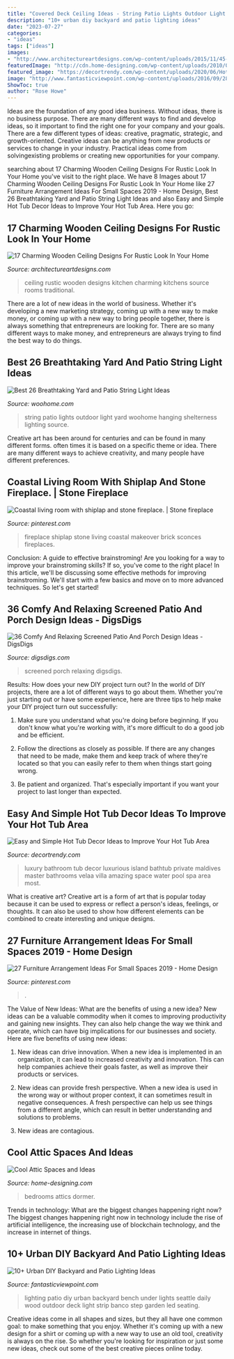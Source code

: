 ```yaml
---
title: "Covered Deck Ceiling Ideas - String Patio Lights Outdoor Light Yard Woohome Hanging Shelterness Lighting Source"
description: "10+ urban diy backyard and patio lighting ideas"
date: "2023-07-27"
categories:
- "ideas"
tags: ["ideas"]
images:
- "http://www.architectureartdesigns.com/wp-content/uploads/2015/11/45-630x417.jpg"
featuredImage: "http://cdn.home-designing.com/wp-content/uploads/2010/04/11-attic-space.jpg"
featured_image: "https://decortrendy.com/wp-content/uploads/2020/06/Hot-Tub-Decor-3.jpg"
image: "http://www.fantasticviewpoint.com/wp-content/uploads/2016/09/2835929776_e5c101de2d_b-634x948.jpg"
ShowToc: true
author: "Rose Howe"
---
```



Ideas are the foundation of any good idea business. Without ideas, there is no business purpose. There are many different ways to find and develop ideas, so it important to find the right one for your company and your goals. There are a few different types of ideas: creative, pragmatic, strategic, and growth-oriented. Creative ideas can be anything from new products or services to change in your industry. Practical ideas come from solvingexisting problems or creating new opportunities for your company.

	

		
searching about 17 Charming Wooden Ceiling Designs For Rustic Look In Your Home you've visit to the right place. We have 8 Images about 17 Charming Wooden Ceiling Designs For Rustic Look In Your Home like 27 Furniture Arrangement Ideas For Small Spaces 2019 - Home Design, Best 26 Breathtaking Yard and Patio String Light Ideas and also Easy and Simple Hot Tub Decor Ideas to Improve Your Hot Tub Area. Here you go:
		
    
## 17 Charming Wooden Ceiling Designs For Rustic Look In Your Home

<img loading=lazy src="http://www.architectureartdesigns.com/wp-content/uploads/2015/11/45-630x417.jpg" onerror="this.onerror=null;this.src='https://tse4.mm.bing.net/th?id=OIP.AxvfYlvFJJvIRPaZXjt_PQHaE5&amp;pid=15.1';" alt="17 Charming Wooden Ceiling Designs For Rustic Look In Your Home">

_Source: architectureartdesigns.com_

>ceiling rustic wooden designs kitchen charming kitchens source rooms traditional. 

	

There are a lot of new ideas in the world of business. Whether it's developing a new marketing strategy, coming up with a new way to make money, or coming up with a new way to bring people together, there is always something that entrepreneurs are looking for. There are so many different ways to make money, and entrepreneurs are always trying to find the best way to do things.

    
## Best 26 Breathtaking Yard And Patio String Light Ideas

<img loading=lazy src="https://www.woohome.com/wp-content/uploads/2015/01/patio-outdoor-string-lights-woohome-16.jpg" onerror="this.onerror=null;this.src='https://tse4.mm.bing.net/th?id=OIP.m2oRV4jB-q-KYgfBxWEOAwHaHa&amp;pid=15.1';" alt="Best 26 Breathtaking Yard and Patio String Light Ideas">

_Source: woohome.com_

>string patio lights outdoor light yard woohome hanging shelterness lighting source. 

	

Creative art has been around for centuries and can be found in many different forms. often times it is based on a specific theme or idea. There are many different ways to achieve creativity, and many people have different preferences.

    
## Coastal Living Room With Shiplap And Stone Fireplace. | Stone Fireplace

<img loading=lazy src="https://i.pinimg.com/736x/59/7d/a4/597da453b67781d6ac9256a3c6e85ba8.jpg" onerror="this.onerror=null;this.src='https://tse1.mm.bing.net/th?id=OIP.6ZzYP6pYuY8YhcfUOlkoOQHaJ3&amp;pid=15.1';" alt="Coastal living room with shiplap and stone fireplace. | Stone fireplace">

_Source: pinterest.com_

>fireplace shiplap stone living coastal makeover brick sconces fireplaces. 

	

Conclusion: A guide to effective brainstroming!
Are you looking for a way to improve your brainstroming skills? If so, you've come to the right place! In this article, we'll be discussing some effective methods for improving brainstroming. We'll start with a few basics and move on to more advanced techniques. So let's get started!

    
## 36 Comfy And Relaxing Screened Patio And Porch Design Ideas - DigsDigs

<img loading=lazy src="https://www.digsdigs.com/photos/comfy-and-relaxing-screened-patio-design-ideas-13.jpg" onerror="this.onerror=null;this.src='https://tse1.mm.bing.net/th?id=OIP.Td3II65TSCj_IlScb6AjQwHaLQ&amp;pid=15.1';" alt="36 Comfy And Relaxing Screened Patio And Porch Design Ideas - DigsDigs">

_Source: digsdigs.com_

>screened porch relaxing digsdigs. 

	

Results: How does your new DIY project turn out?
In the world of DIY projects, there are a lot of different ways to go about them. Whether you're just starting out or have some experience, here are three tips to help make your DIY project turn out successfully:
1. Make sure you understand what you're doing before beginning. If you don't know what you're working with, it's more difficult to do a good job and be efficient.

2. Follow the directions as closely as possible. If there are any changes that need to be made, make them and keep track of where they're located so that you can easily refer to them when things start going wrong.

3. Be patient and organized. That's especially important if you want your project to last longer than expected.

    
## Easy And Simple Hot Tub Decor Ideas To Improve Your Hot Tub Area

<img loading=lazy src="https://decortrendy.com/wp-content/uploads/2020/06/Hot-Tub-Decor-3.jpg" onerror="this.onerror=null;this.src='https://tse2.mm.bing.net/th?id=OIP.yqhEgaUFtK3qDQq6yl1alQHaJ4&amp;pid=15.1';" alt="Easy and Simple Hot Tub Decor Ideas to Improve Your Hot Tub Area">

_Source: decortrendy.com_

>luxury bathroom tub decor luxurious island bathtub private maldives master bathrooms velaa villa amazing space water pool spa area most. 

	

What is creative art?
Creative art is a form of art that is popular today because it can be used to express or reflect a person's ideas, feelings, or thoughts. It can also be used to show how different elements can be combined to create interesting and unique designs.

    
## 27 Furniture Arrangement Ideas For Small Spaces 2019 - Home Design

<img loading=lazy src="https://i.pinimg.com/736x/11/38/84/113884900bf624d3f39fa6c3280d1596.jpg" onerror="this.onerror=null;this.src='https://tse3.mm.bing.net/th?id=OIP.gMtchzjzlJZWYBkHTsNgzgHaJ3&amp;pid=15.1';" alt="27 Furniture Arrangement Ideas For Small Spaces 2019 - Home Design">

_Source: pinterest.com_

>. 

	

The Value of New Ideas: What are the benefits of using a new idea?
New ideas can be a valuable commodity when it comes to improving productivity and gaining new insights. They can also help change the way we think and operate, which can have big implications for our businesses and society. Here are five benefits of using new ideas:
1. New ideas can drive innovation. When a new idea is implemented in an organization, it can lead to increased creativity and innovation. This can help companies achieve their goals faster, as well as improve their products or services.

2. New ideas can provide fresh perspective. When a new idea is used in the wrong way or without proper context, it can sometimes result in negative consequences. A fresh perspective can help us see things from a different angle, which can result in better understanding and solutions to problems.

3. New ideas are contagious.

    
## Cool Attic Spaces And Ideas

<img loading=lazy src="http://cdn.home-designing.com/wp-content/uploads/2010/04/11-attic-space.jpg" onerror="this.onerror=null;this.src='https://tse1.mm.bing.net/th?id=OIP.OS0TsuhV70qJy0cfswI6BAHaE8&amp;pid=15.1';" alt="Cool Attic Spaces and Ideas">

_Source: home-designing.com_

>bedrooms attics dormer. 

	

Trends in technology: What are the biggest changes happening right now?
The biggest changes happening right now in technology include the rise of artificial intelligence, the increasing use of blockchain technology, and the increase in internet of things.

    
## 10+ Urban DIY Backyard And Patio Lighting Ideas

<img loading=lazy src="http://www.fantasticviewpoint.com/wp-content/uploads/2016/09/2835929776_e5c101de2d_b-634x948.jpg" onerror="this.onerror=null;this.src='https://tse2.mm.bing.net/th?id=OIP.iO0OUGeqeS2NBXdoobwE4gHaLE&amp;pid=15.1';" alt="10+ Urban DIY Backyard and Patio Lighting Ideas">

_Source: fantasticviewpoint.com_

>lighting patio diy urban backyard bench under lights seattle daily wood outdoor deck light strip banco step garden led seating. 

	

Creative ideas come in all shapes and sizes, but they all have one common goal: to make something that you enjoy. Whether it's coming up with a new design for a shirt or coming up with a new way to use an old tool, creativity is always on the rise. So whether you're looking for inspiration or just some new ideas, check out some of the best creative pieces online today.

